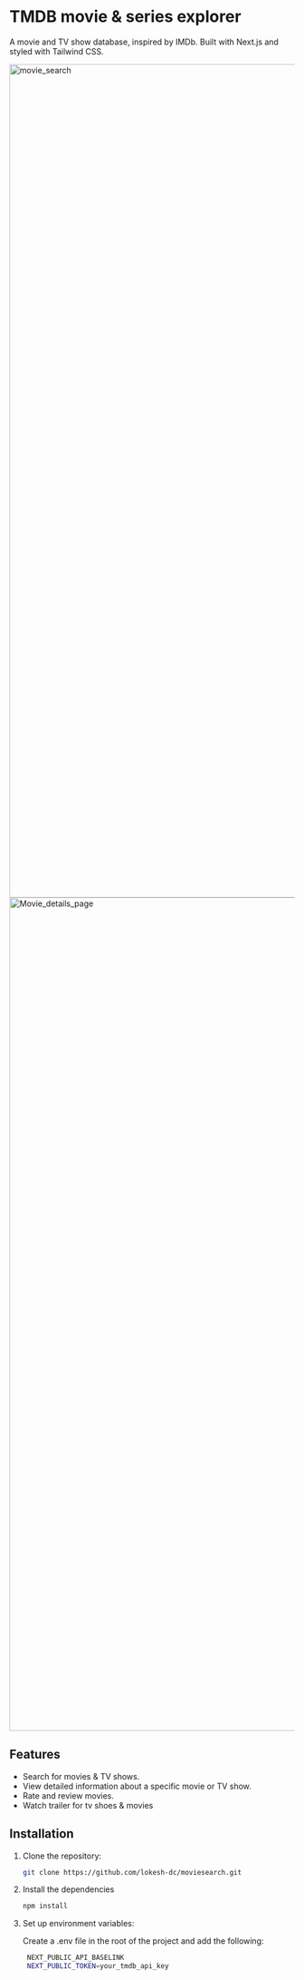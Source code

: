 # TMDB movie & series explorer

A movie and TV show database, inspired by IMDb. Built with Next.js and styled with Tailwind CSS.

<img width="1470" alt="movie_search" src="https://github.com/lokesh-dc/moviesearch/assets/103635403/75a8414d-1c6d-4597-bfcc-df7d07594d30">

<img width="1470" alt="Movie_details_page" src="https://github.com/lokesh-dc/moviesearch/assets/103635403/97322605-4341-4a17-ba19-f028c528e167">


## Features

- Search for movies & TV shows.
- View detailed information about a specific movie or TV show.
- Rate and review movies.
- Watch trailer for tv shoes & movies


## Installation

1. Clone the repository:

   ```bash
   git clone https://github.com/lokesh-dc/moviesearch.git

2. Install the dependencies
   ```bash
   npm install

3. Set up environment variables:
   
    Create a .env file in the root of the project and add the following:

    ```bash
     NEXT_PUBLIC_API_BASELINK
     NEXT_PUBLIC_TOKEN=your_tmdb_api_key
